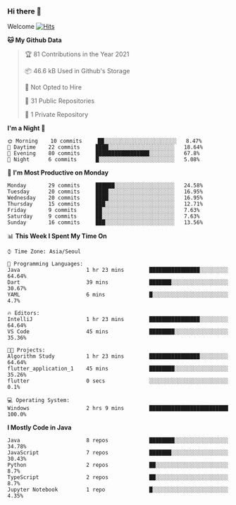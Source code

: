 ### Hi there 👋 

Welcome [![Hits](https://hits.seeyoufarm.com/api/count/incr/badge.svg?url=https%3A%2F%2Fgithub.com%2Fharry4455&count_bg=%2379C83D&title_bg=%23555555&icon=&icon_color=%23E7E7E7&title=hits&edge_flat=false)](https://hits.seeyoufarm.com)


<!--
**harry4455/harry4455** is a ✨ _special_ ✨ repository because its `README.md` (this file) appears on your GitHub profile.

Here are some ideas to get you started:

- 🔭 I’m currently working on ...
- 🌱 I’m currently learning ...
- 👯 I’m looking to collaborate on ...
- 🤔 I’m looking for help with ...
- 💬 Ask me about ...
- 📫 How to reach me: ...
- 😄 Pronouns: ...
- ⚡ Fun fact: ...
-->

<!--START_SECTION:waka-->
**🐱 My Github Data** 

> 🏆 81 Contributions in the Year 2021
 > 
> 📦 46.6 kB Used in Github's Storage 
 > 
> 🚫 Not Opted to Hire
 > 
> 📜 31 Public Repositories 
 > 
> 🔑 1 Private Repository 
 > 
**I'm a Night 🦉** 

```text
🌞 Morning    10 commits     ██░░░░░░░░░░░░░░░░░░░░░░░   8.47% 
🌆 Daytime    22 commits     ████░░░░░░░░░░░░░░░░░░░░░   18.64% 
🌃 Evening    80 commits     █████████████████░░░░░░░░   67.8% 
🌙 Night      6 commits      █░░░░░░░░░░░░░░░░░░░░░░░░   5.08%

```
📅 **I'm Most Productive on Monday** 

```text
Monday       29 commits     ██████░░░░░░░░░░░░░░░░░░░   24.58% 
Tuesday      20 commits     ████░░░░░░░░░░░░░░░░░░░░░   16.95% 
Wednesday    20 commits     ████░░░░░░░░░░░░░░░░░░░░░   16.95% 
Thursday     15 commits     ███░░░░░░░░░░░░░░░░░░░░░░   12.71% 
Friday       9 commits      ██░░░░░░░░░░░░░░░░░░░░░░░   7.63% 
Saturday     9 commits      ██░░░░░░░░░░░░░░░░░░░░░░░   7.63% 
Sunday       16 commits     ███░░░░░░░░░░░░░░░░░░░░░░   13.56%

```


📊 **This Week I Spent My Time On** 

```text
⌚︎ Time Zone: Asia/Seoul

💬 Programming Languages: 
Java                     1 hr 23 mins        ████████████████░░░░░░░░░   64.64% 
Dart                     39 mins             ███████░░░░░░░░░░░░░░░░░░   30.67% 
YAML                     6 mins              █░░░░░░░░░░░░░░░░░░░░░░░░   4.7%

🔥 Editors: 
IntelliJ                 1 hr 23 mins        ████████████████░░░░░░░░░   64.64% 
VS Code                  45 mins             ████████░░░░░░░░░░░░░░░░░   35.36%

🐱‍💻 Projects: 
Algorithm Study          1 hr 23 mins        ████████████████░░░░░░░░░   64.64% 
flutter_application_1    45 mins             ████████░░░░░░░░░░░░░░░░░   35.26% 
flutter                  0 secs              ░░░░░░░░░░░░░░░░░░░░░░░░░   0.1%

💻 Operating System: 
Windows                  2 hrs 9 mins        █████████████████████████   100.0%

```

**I Mostly Code in Java** 

```text
Java                     8 repos             ████████░░░░░░░░░░░░░░░░░   34.78% 
JavaScript               7 repos             ███████░░░░░░░░░░░░░░░░░░   30.43% 
Python                   2 repos             ██░░░░░░░░░░░░░░░░░░░░░░░   8.7% 
TypeScript               2 repos             ██░░░░░░░░░░░░░░░░░░░░░░░   8.7% 
Jupyter Notebook         1 repo              █░░░░░░░░░░░░░░░░░░░░░░░░   4.35%

```



<!--END_SECTION:waka-->
